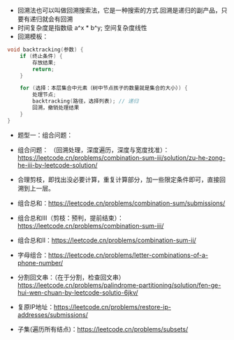 * 回溯法也可以叫做回溯搜索法，它是一种搜索的方式.回溯是递归的副产品，只要有递归就会有回溯
* 时间复杂度是指数级 a^x * b^y; 空间复杂度线性
* 回溯模板：
```c++
void backtracking(参数) {
    if (终止条件) {
        存放结果;
        return;
    }

    for (选择：本层集合中元素（树中节点孩子的数量就是集合的大小）) {
        处理节点;
        backtracking(路径，选择列表); // 递归
        回溯，撤销处理结果
    }
}
```
* 题型一：组合问题：

* 组合问题： （回溯处理，深度遍历，深度与宽度找准）：https://leetcode.cn/problems/combination-sum-iii/solution/zu-he-zong-he-iii-by-leetcode-solution/
* 合理剪枝，即找出没必要计算，重复计算部分，加一些限定条件即可，直接回溯到上一层。

* 组合总和：https://leetcode.cn/problems/combination-sum/submissions/
* 组合总和III（剪枝：预判，提前结束）：https://leetcode.cn/problems/combination-sum-iii/
* 组合总和II：https://leetcode.cn/problems/combination-sum-ii/

* 字母组合：https://leetcode.cn/problems/letter-combinations-of-a-phone-number/
* 分割回文串：（在于分割，检查回文串）https://leetcode.cn/problems/palindrome-partitioning/solution/fen-ge-hui-wen-chuan-by-leetcode-solutio-6jkv/

* 复原IP地址：https://leetcode.cn/problems/restore-ip-addresses/submissions/

* 子集(遍历所有结点)：https://leetcode.cn/problems/subsets/
